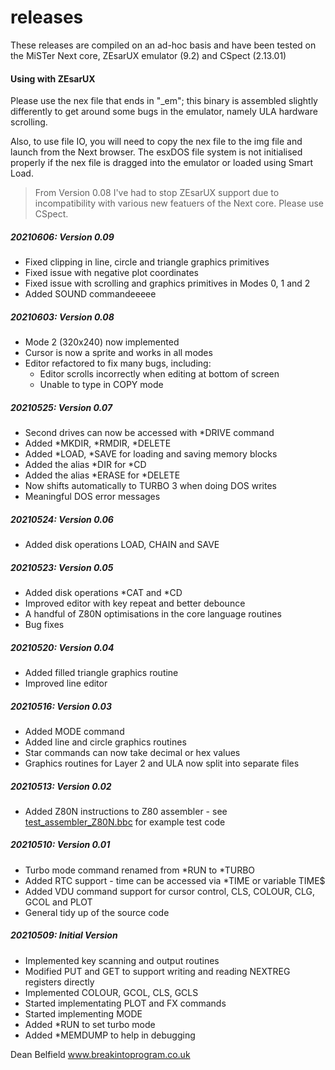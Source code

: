 
# releases

These releases are compiled on an ad-hoc basis and have been tested on the MiSTer Next core, ZEsarUX emulator (9.2) and CSpect (2.13.01)

#### Using with ZEsarUX

Please use the nex file that ends in "_em"; this binary is assembled slightly differently to get around some bugs in the emulator, namely ULA hardware scrolling.

Also, to use file IO, you will need to copy the nex file to the img file and launch from the Next browser. The esxDOS file system is not initialised properly if the nex file is dragged into the emulator or loaded using Smart Load.

> From Version 0.08 I've had to stop ZEsarUX support due to incompatibility with various new featuers of the Next core. Please use CSpect.

##### 20210606: Version 0.09
- Fixed clipping in line, circle and triangle graphics primitives
- Fixed issue with negative plot coordinates
- Fixed issue with scrolling and graphics primitives in Modes 0, 1 and 2
- Added SOUND commandeeeee

##### 20210603: Version 0.08
- Mode 2 (320x240) now implemented
- Cursor is now a sprite and works in all modes
- Editor refactored to fix many bugs, including:
	- Editor scrolls incorrectly when editing at bottom of screen
	- Unable to type in COPY mode

##### 20210525: Version 0.07
- Second drives can now be accessed with *DRIVE command
- Added *MKDIR, *RMDIR, *DELETE
- Added *LOAD, *SAVE for loading and saving memory blocks
- Added the alias *DIR for *CD
- Added the alias *ERASE for *DELETE
- Now shifts automatically to TURBO 3 when doing DOS writes
- Meaningful DOS error messages

##### 20210524: Version 0.06
- Added disk operations LOAD, CHAIN and SAVE

##### 20210523: Version 0.05
- Added disk operations *CAT and *CD
- Improved editor with key repeat and better debounce
- A handful of Z80N optimisations in the core language routines
- Bug fixes

##### 20210520: Version 0.04
- Added filled triangle graphics routine
- Improved line editor

##### 20210516: Version 0.03
- Added MODE command
- Added line and circle graphics routines
- Star commands can now take decimal or hex values
- Graphics routines for Layer 2 and ULA now split into separate files

##### 20210513: Version 0.02
- Added Z80N instructions to Z80 assembler - see [test_assembler_Z80N.bbc](../tests/test_assembler_Z80N.bbc) for example test code

##### 20210510: Version 0.01
- Turbo mode command renamed from *RUN to *TURBO
- Added RTC support - time can be accessed via *TIME or variable TIME$
- Added VDU command support for cursor control, CLS, COLOUR, CLG, GCOL and PLOT
- General tidy up of the source code

##### 20210509: Initial Version
- Implemented key scanning and output routines
- Modified PUT and GET to support writing and reading NEXTREG registers directly
- Implemented COLOUR, GCOL, CLS, GCLS
- Started implementating PLOT and FX commands
- Started implementing MODE
- Added *RUN to set turbo mode
- Added *MEMDUMP to help in debugging    

Dean Belfield
www.breakintoprogram.co.uk
